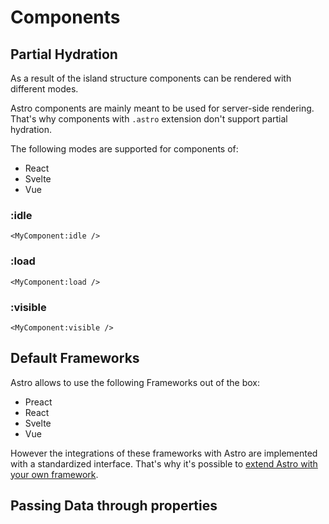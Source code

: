 # Components

## Partial Hydration

As a result of the island structure components can be rendered with different modes.

Astro components are mainly meant to be used for server-side rendering. That's why components with `.astro` extension don't support partial hydration.

The following modes are supported for components of:
- React
- Svelte
- Vue

### :idle

`<MyComponent:idle />`

### :load
`<MyComponent:load />`

### :visible
`<MyComponent:visible />`


## Default Frameworks
Astro allows to use the following Frameworks out of the box:
- Preact
- React
- Svelte
- Vue


However the integrations of these frameworks with Astro are implemented with a standardized interface. That's why it's possible to [extend Astro with your own framework](https://9df26f6f-108b-4c28-b959-a7e527d38198.vscode-webview-test.com/vscode-resource/file///Users/jan-martinfruehwacht/Dendron/personal/technology/tech.astro.documentation.extend.framework.md).

## Passing Data through properties
